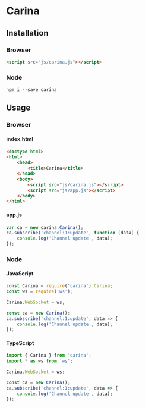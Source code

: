 # Carina

## Installation

### Browser
```html
<script src="js/carina.js"></script>
```

### Node
```
npm i --save carina
```

## Usage
### Browser

#### index.html
```html
<doctype html>
<html>
    <head>
        <title>Carina</title>
    </head>
    <body>
        <script src="js/carina.js"></script>
        <script src="js/app.js"></script>
    </body>
</html>
```

#### app.js
```js
var ca = new carina.Carina();
ca.subscribe('channel:1:update', function (data) {
    console.log('Channel update', data);
});
```
### Node

#### JavaScript
```js
const Carina = require('carina').Carina;
const ws = require('ws');

Carina.WebSocket = ws;

const ca = new Carina();
ca.subscribe('channel:1:update', data => {
    console.log('Channel update', data);
});
```

#### TypeScript
```ts
import { Carina } from 'carina';
import * as ws from 'ws';

Carina.WebSocket = ws;

const ca = new Carina();
ca.subscribe('channel:1:update', data => {
    console.log('Channel update', data);
});
```
